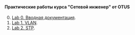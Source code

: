 #### Практические работы курса "Сетевой инженер" от OTUS

0. [Lab 0. Вводная документация](lab00/).
1. [Lab 1. VLAN](lab01/).
1. [Lab 2. STP](lab02/).